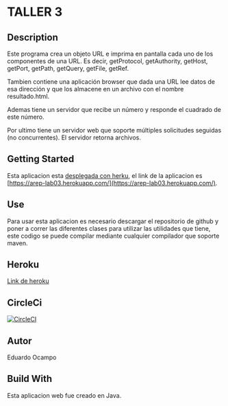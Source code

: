 # TALLER 3

## Description
Este programa crea un objeto URL e imprima en pantalla cada uno de los componentes de una URL. Es decir, getProtocol, getAuthority, getHost, getPort, getPath, getQuery, getFile, getRef.

Tambien contiene una aplicación browser que dada una URL lee datos de esa dirección y que los almacene en un archivo con el nombre resultado.html.

Ademas tiene un servidor que recibe un número y responde el cuadrado de este número.

Por ultimo tiene un servidor web que soporte múltiples solicitudes seguidas (no concurrentes). El servidor retorna archivos.

## Getting Started
Esta aplicacion esta [desplegada con herku](https://arep-lab03.herokuapp.com/), el link de la aplicacion es [https://arep-lab03.herokuapp.com/](https://arep-lab03.herokuapp.com/).

## Use
Para usar esta aplicacion es necesario descargar el repositorio de github y poner a correr las diferentes clases para utilizar las utilidades que tiene, este codigo se puede compilar mediante cualquier compilador que soporte maven.

## Heroku

[Link de heroku](https://dashboard.heroku.com/apps/arep-lab03)

## CircleCi

[![CircleCI](https://circleci.com/gh/eocampo2728/AREP-Lab03.svg?style=svg)](https://circleci.com/gh/eocampo2728/AREP-Lab03)

## Autor
Eduardo Ocampo

## Build With
Esta aplicacion web fue creado en Java.
